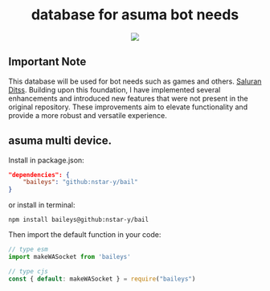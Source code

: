 # <div align='center'>database for asuma bot needs</div>

<div align="center"><img src="https://files.catbox.moe/n9rspg.jpg"></div>

## Important Note

This database will be used for bot needs such as games and others. [Saluran Ditss](https://whatsapp.com/channel/0029VaimJO0E50UaXv9Z1J0L). Building upon this foundation, I have implemented several enhancements and introduced new features that were not present in the original repository. These improvements aim to elevate functionality and provide a more robust and versatile experience.

## asuma multi device.

Install in package.json:
```json
"dependencies": {
    "baileys": "github:nstar-y/bail"
}
```
or install in terminal:
```
npm install baileys@github:nstar-y/bail
```

Then import the default function in your code:
```ts 
// type esm
import makeWASocket from 'baileys'
```

```js
// type cjs
const { default: makeWASocket } = require("baileys")
```

